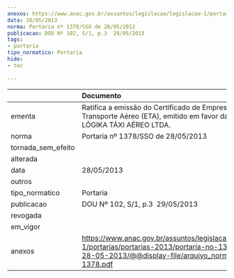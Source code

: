 ```yaml
---
anexos: https://www.anac.gov.br/assuntos/legislacao/legislacao-1/portarias/portarias-2013/portaria-no-1378-sso-de-28-05-2013/@@display-file/arquivo_norma/PA2013-1378.pdf
data: 28/05/2013
norma: Portaria nº 1378/SSO de 28/05/2013
publicacao: DOU Nº 102, S/1, p.3  29/05/2013
tags:
- portaria
tipo_normatico: Portaria
hide: 
- toc 
 
---
```


|                    | Documento                                                                                                                                                         |
|:-------------------|:------------------------------------------------------------------------------------------------------------------------------------------------------------------|
| ementa             | Ratifica a emissão do Certificado de Empresa de Transporte Aéreo (ETA), emitido em favor da empresa LÓGIKA TÁXI AÉREO LTDA.                                       |
| norma              | Portaria nº 1378/SSO de 28/05/2013                                                                                                                                |
| tornada_sem_efeito |                                                                                                                                                                   |
| alterada           |                                                                                                                                                                   |
| data               | 28/05/2013                                                                                                                                                        |
| outros             |                                                                                                                                                                   |
| tipo_normatico     | Portaria                                                                                                                                                          |
| publicacao         | DOU Nº 102, S/1, p.3  29/05/2013                                                                                                                                  |
| revogada           |                                                                                                                                                                   |
| em_vigor           |                                                                                                                                                                   |
| anexos             | https://www.anac.gov.br/assuntos/legislacao/legislacao-1/portarias/portarias-2013/portaria-no-1378-sso-de-28-05-2013/@@display-file/arquivo_norma/PA2013-1378.pdf |